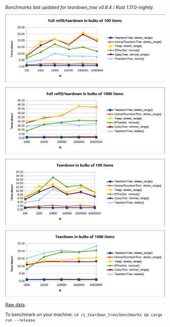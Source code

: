 *Benchmarks last updated for teardown_tree v0.6.4 / Rust 1.17.0-nightly.*

![TeardownTree vs other data structures: full refill/teardown cycle in bulks of 100](full_refill_teardown_100.png?raw=true "full cycle/100")

![TeardownTree vs other data structures: full refill/teardown cycle in bulks of 1000](full_refill_teardown_1000.png?raw=true "full cycle/1000")

![TeardownTree vs other data structures: teardown in bulks of 100](teardown_100.png?raw=true "teardown/100")

![TeardownTree vs other data structures: teardown in bulks of 1000](teardown_1000.png?raw=true "teardown/1000")

[Raw data][1].

To benchmark on your machine: ``cd rs_teardown_tree/benchmarks && cargo run --release``.

[1]: benchmarks.ods
